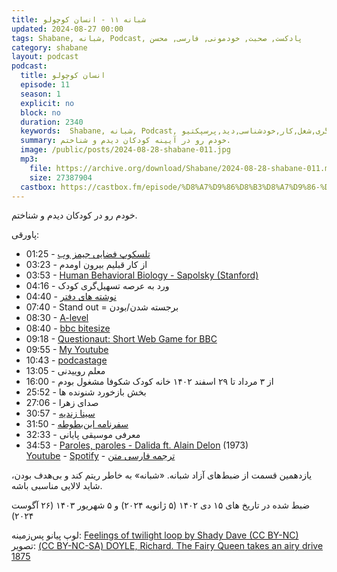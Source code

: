 ```yaml
---
title: شبانه ۱۱ - انسان کوچولو
updated: 2024-08-27 00:00
tags: Shabane, شبانه, Podcast, پادکست, صحبت, خودمونی, فارسی, محسن
category: shabane
layout: podcast
podcast:
  title: انسان کوچولو
  episode: 11
  season: 1
  explicit: no
  block: no
  duration: 2340
  keywords:  Shabane, شبانه, Podcast, پادکست, صحبت, خودمونی,کودک,کودکان,مربی,مربی گری,تسهیل گری,شغل,کار,خودشناسی,دید,پرسپکتیو
  summary: خودم رو در آیینه کودکان دیدم و شناختم.
  image: /public/posts/2024-08-28-shabane-011.jpg
  mp3: 
    file: https://archive.org/download/Shabane/2024-08-28-shabane-011.mp3
    size: 27387904
  castbox: https://castbox.fm/episode/%D8%A7%D9%86%D8%B3%D8%A7%D9%86-%DA%A9%D9%88%DA%86%D9%88%D9%84%D9%88-id2455693-id731234951
---
```

خودم رو در کودکان دیدم و شناختم.

<!--more-->

پاورقی:

* 01:25 - [تلسکوپ فضایی جیمز وب](https://fa.wikipedia.org/wiki/%D8%AA%D9%84%D8%B3%DA%A9%D9%88%D9%BE_%D9%81%D8%B6%D8%A7%DB%8C%DB%8C_%D8%AC%DB%8C%D9%85%D8%B2_%D9%88%D8%A8)
* 03:23 - از کار قبلیم بیرون اومدم
* 03:53 - [Human Behavioral Biology - Sapolsky (Stanford)](https://www.youtube.com/playlist?list=PLqeYp3nxIYpF7dW7qK8OvLsVomHrnYNjD)
* 04:16 - ورد به عرصه تسهیل‌گری کودک
* 04:40 - [نوشته های دفتر](/public/posts/2024-08-28-notebook-page.jpg)
* 07:40 - Stand out = برجسته شدن/بودن
* 08:30 - [A-level](https://en.wikipedia.org/wiki/A-level_(United_Kingdom))
* 08:40 - [bbc bitesize](https://www.bbc.co.uk/bitesize)
* 09:18 - [Questionaut: Short Web Game for BBC](https://amanita-design.net/games/questionaut.html)
* 09:55 - [My Youtube](https://www.youtube.com/@mohsend72)
* 10:43 - [podcastage](https://www.youtube.com/@Podcastage)
* 13:05 - معلم روییدنی
* 16:00 - از ۳ مرداد تا ۲۹ اسفند ۱۴۰۲ خانه کودک شکوفا مشغول بودم
* 25:52 - بخش بازخورد شنونده ها
* 27:06 - صدای زهرا
* 30:57 - [سینا زندیه](https://www.instagram.com/sinaswebz/)
* 31:50 - [سفرنامه ابن‌بطوطه](https://mehsen.ir/buy/rihla)
* 32:33 - معرفی موسیقی پایانی
* 34:53 - [Paroles, paroles - Dalida ft. Alain Delon](https://en.wikipedia.org/wiki/Paroles%2C_paroles) (1973)  
[Youtube](https://www.youtube.com/watch?v=LYAvhujK4nA&list=PLflfic2qZOnFwXMG_kqBzkzPgFyC8EMqy) - 
[Spotify](https://open.spotify.com/track/4VvTGipG8YaF09z0kfGqaD) - 
[ترجمه فارسی متن](https://lyricstranslate.com/en/paroles%E2%80%A6-paroles%E2%80%A6-%D8%AD%D8%B1%D9%81-%D8%AD%D8%B1%D9%81-%D8%AD%D8%B1%D9%81.html)

یازدهمین قسمت از ضبط‌های آزاد شبانه. «شبانه» به خاطر ریتم کند و بی‌هدف بودن، شاید لالایی مناسبی باشه.

ضبط شده در تاریخ های ۱۵ دی ۱۴۰۲ (۵ ژانویه ۲۰۲۴)  و ۵ شهریور ۱۴۰۳ (۲۶ آگوست ۲۰۲۴)

لوپ پیانو پس‌زمینه: [Feelings of twilight loop by Shady Dave (CC BY-NC)](https://freesound.org/people/ShadyDave/sounds/333811/)  
تصویر: [(CC BY-NC-SA) DOYLE, Richard. The Fairy Queen takes an airy drive 1875](https://www.flickr.com/photos/halloweenhjb/51354853956/)  
